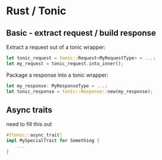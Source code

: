 # Rust / Tonic

## Basic - extract request / build response

Extract a request out of a tonic wrapper:
```rust
let tonic_request = tonic::Request<MyRequestType> = ...;
let my_request = tonic_request.into_inner();
```

Package a response into a tonic wrapper:
```rust
let my_response: MyResponseType = ...;
let tonic_response = tonic::Response::new(my_response);
```

## Async traits

need to fill this out
```rust
#[tonic::async_trait]
impl MySpecialTrait for Something {
    ...
}
```
